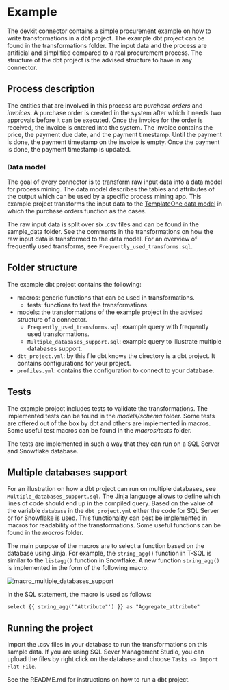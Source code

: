 # Example
The devkit connector contains a simple procurement example on how to write transformations in a dbt project. The example dbt project can be found in the transformations folder. The input data and the process are artificial and simplified compared to a real procurement process. The structure of the dbt project is the advised structure to have in any connector.

## Process description
The entities that are involved in this process are *purchase orders* and *invoices*. A purchase order is created in the system after which it needs two approvals before it can be executed. Once the invoice for the order is received, the invoice is entered into the system. The invoice contains the price, the payment due date, and the payment timestamp. Until the payment is done, the payment timestamp on the invoice is empty. Once the payment is done, the payment timestamp is updated.

### Data model
The goal of every connector is to transform raw input data into a data model for process mining. The data model describes the tables and attributes of the output which can be used by a specific process mining app. This example project transforms the input data to the [TemplateOne data model](https://docs.uipath.com/process-mining/docs/input-tables-of-templateone-10) in which the purchase orders function as the cases.

The raw input data is split over six .csv files and can be found in the sample_data folder. See the comments in the transformations on how the raw input data is transformed to the data model. For an overview of frequently used transforms, see `Frequently_used_transforms.sql`.

## Folder structure
The example dbt project contains the following:
- macros: generic functions that can be used in transformations.
    - tests: functions to test the transformations.
- models: the transformations of the example project in the advised structure of a connector.
    - `Frequently_used_transforms.sql`: example query with frequently used transformations.
    - `Multiple_databases_support.sql`: example query to illustrate multiple databases support.
- `dbt_project.yml`: by this file dbt knows the directory is a dbt project. It contains configurations for your project.
- `profiles.yml`: contains the configuration to connect to your database.

## Tests
The example project includes tests to validate the transformations. The implemented tests can be found in the *models/schema* folder. Some tests are offered out of the box by dbt and others are implemented in macros. Some useful test macros can be found in the *macros/tests* folder.

The tests are implemented in such a way that they can run on a SQL Server and Snowflake database. 

## Multiple databases support
For an illustration on how a dbt project can run on multiple databases, see `Multiple_databases_support.sql`. The Jinja language allows to define which lines of code should end up in the compiled query. Based on the value of the variable `database` in the `dbt_project.yml` either the code for SQL Server or for Snowflake is used. This functionality can best be implemented in macros for readability of the transformations. Some useful functions can be found in the *macros* folder.

The main purpose of the macros are to select a function based on the database using Jinja. For example, the `string_agg()` function in T-SQL is similar to the `listagg()` function in Snowflake. A new function `string_agg()` is implemented in the form of the following macro:

![macro_multiple_databases_support](images/macro_multiple_databases_support.png)

In the SQL statement, the macro is used as follows:

`select {{ string_agg('"Attribute"') }} as "Aggregate_attribute"`

## Running the project
Import the .csv files in your database to run the transformations on this sample data. If you are using SQL Sever Management Studio, you can upload the files by right click on the database and choose `Tasks -> Import Flat File`.

See the README.md for instructions on how to run a dbt project.
